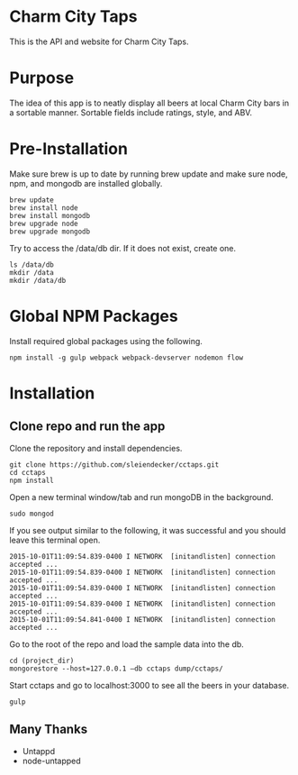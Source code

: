 # Charm City Taps
This is the API and website for Charm City Taps.

# Purpose
The idea of this app is to neatly display all beers at local Charm City bars in a sortable manner.
Sortable fields include ratings, style, and ABV.


# Pre-Installation
Make sure brew is up to date by running brew update and make sure node, npm, and mongodb are installed globally.
```unix
brew update
brew install node
brew install mongodb
brew upgrade node
brew upgrade mongodb
```

Try to access the /data/db dir. If it does not exist, create one.
 ```unix
 ls /data/db
 mkdir /data
 mkdir /data/db
 ```

# Global NPM Packages
Install required global packages using the following.
```unix
npm install -g gulp webpack webpack-devserver nodemon flow
```

# Installation

## Clone repo and run the app
Clone the repository and install dependencies.
```unix
git clone https://github.com/sleiendecker/cctaps.git
cd cctaps
npm install
```
Open a new terminal window/tab and run mongoDB in the background.
```unix
sudo mongod
```

If you see output similar to the following, it was successful and you should leave this terminal open.
```unix
2015-10-01T11:09:54.839-0400 I NETWORK  [initandlisten] connection accepted ...
2015-10-01T11:09:54.839-0400 I NETWORK  [initandlisten] connection accepted ...
2015-10-01T11:09:54.839-0400 I NETWORK  [initandlisten] connection accepted ...
2015-10-01T11:09:54.839-0400 I NETWORK  [initandlisten] connection accepted ...
2015-10-01T11:09:54.841-0400 I NETWORK  [initandlisten] connection accepted ...
```

Go to the root of the repo and load the sample data into the db.
```unix
cd (project_dir)
mongorestore --host=127.0.0.1 —db cctaps dump/cctaps/
```
Start cctaps and go to localhost:3000 to see all the beers in your database.
```unix
gulp
```


## Many Thanks
* Untappd
* node-untapped
